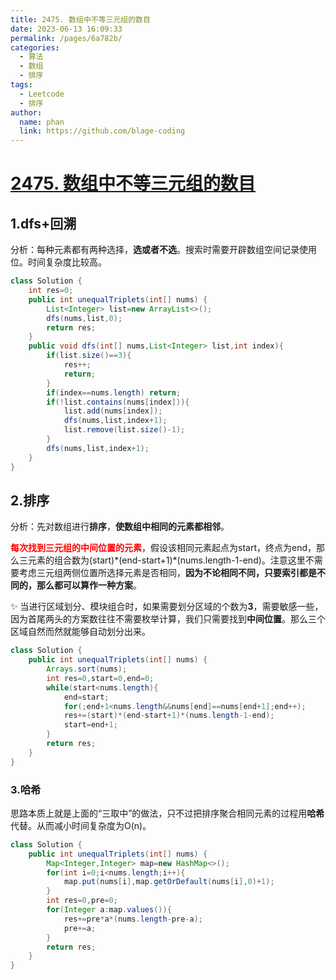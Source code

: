 ```yaml
---
title: 2475. 数组中不等三元组的数目
date: 2023-06-13 16:09:33
permalink: /pages/6a782b/
categories:
  - 算法
  - 数组
  - 排序
tags:
  - Leetcode
  - 排序
author: 
  name: phan
  link: https://github.com/blage-coding
---
```

# [2475. 数组中不等三元组的数目](https://leetcode.cn/problems/number-of-unequal-triplets-in-array/)

## 1.dfs+回溯

分析：每种元素都有两种选择，**选或者不选**。搜索时需要开辟数组空间记录使用位。时间复杂度比较高。

```java
class Solution {
    int res=0;
    public int unequalTriplets(int[] nums) {
        List<Integer> list=new ArrayList<>();
        dfs(nums,list,0);
        return res;
    }
    public void dfs(int[] nums,List<Integer> list,int index){
        if(list.size()==3){
            res++;
            return;
        }
        if(index==nums.length) return;
        if(!list.contains(nums[index])){
            list.add(nums[index]);
            dfs(nums,list,index+1);
            list.remove(list.size()-1);
        }
        dfs(nums,list,index+1);
    }
}
```

## 2.排序

分析：先对数组进行**排序**，**使数组中相同的元素都相邻**。

<font color="red">**每次找到三元组的中间位置的元素**</font>，假设该相同元素起点为start，终点为end，那么三元素的组合数为(start)\*(end-start+1)\*(nums.length-1-end)。注意这里不需要考虑三元组两侧位置所选择元素是否相同，**因为不论相同不同，只要索引都是不同的，那么都可以算作一种方案**。

✨ 当进行区域划分、模块组合时，如果需要划分区域的个数为**3**，需要敏感一些，因为首尾两头的方案数往往不需要枚举计算，我们只需要找到**中间位置**。那么三个区域自然而然就能够自动划分出来。

```java
class Solution {
    public int unequalTriplets(int[] nums) {
        Arrays.sort(nums);
        int res=0,start=0,end=0;
        while(start<nums.length){
            end=start;
            for(;end+1<nums.length&&nums[end]==nums[end+1];end++);
            res+=(start)*(end-start+1)*(nums.length-1-end);
            start=end+1;
        }
        return res;
    }
}
```

### 3.哈希

思路本质上就是上面的“三取中”的做法，只不过把排序聚合相同元素的过程用**哈希**代替。从而减小时间复杂度为O(n)。

```java
class Solution {
    public int unequalTriplets(int[] nums) {
        Map<Integer,Integer> map=new HashMap<>();
        for(int i=0;i<nums.length;i++){
            map.put(nums[i],map.getOrDefault(nums[i],0)+1);
        }
        int res=0,pre=0;
        for(Integer a:map.values()){
            res+=pre*a*(nums.length-pre-a);
            pre+=a;
        }
        return res;
    }
}
```